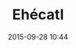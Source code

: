 ---
title: Ehécatl
layout: post
date:   2015-09-28 10:44
numero: 32
image: 32_Ehécatl.png
thumb: 32_Ehécatl.svg
wiki: https://it.wikipedia.org/wiki/Quetzalcoatl#Lo_Spirito_del_Vento
source: https://commons.wikimedia.org/wiki/File:Eh%C3%A9catl.png
source-name: Wikimedia Commons
autore: luca corsato
social-autore: https://twitter.com/lucacorsato
social-idea: https://twitter.com/lucacorsato
idea: luca corsato
tags:
- uomo
- mitologia
---